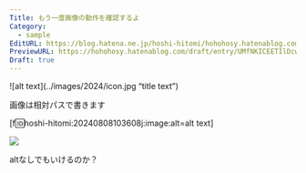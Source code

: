 ```yaml
---
Title: もう一度画像の動作を確認するよ
Category:
  - sample
EditURL: https://blog.hatena.ne.jp/hoshi-hitomi/hohohosy.hatenablog.com/atom/entry/6801883189127980365
PreviewURL: https://hohohosy.hatenablog.com/draft/entry/UMfNKICEETIlDcwg4MPmVwK4RrQ
Draft: true
---
```


![alt text](../images/2024/icon.jpg “title text”)

画像は相対パスで書きます

[f:id:hoshi-hitomi:20240808103608j:image:alt=alt text]


![](./path/img.jpg)

altなしでもいけるのか？